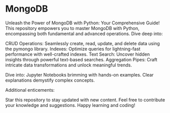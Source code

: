 # MongoDB
Unleash the Power of MongoDB with Python: Your Comprehensive Guide!
This repository empowers you to master MongoDB with Python, encompassing both fundamental and advanced operations. Dive deep into:

CRUD Operations: Seamlessly create, read, update, and delete data using the pymongo library.
Indexes: Optimize queries for lightning-fast performance with well-crafted indexes.
Text Search: Uncover hidden insights through powerful text-based searches.
Aggregation Pipes: Craft intricate data transformations and unlock meaningful trends.

Dive into:
Jupyter Notebooks brimming with hands-on examples.
Clear explanations demystify complex concepts.


Additional enticements:

Star this repository to stay updated with new content.
Feel free to contribute your knowledge and suggestions.
Happy learning and coding!
